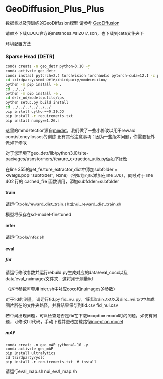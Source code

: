 # GeoDiffusion_Plus_Plus

数据集以及预训练的GeoDiffusion模型 请参考 [GeoDiffusion](https://github.com/KaiChen1998/GeoDiffusion)

请额外下载COCO官方的instances_val2017.json，也下载到data文件夹下

环境配置方法

### Sparse Head (DETR)

```Bash
conda create -n geo_detr python=3.10 -y
conda activate geo_detr
conda install pytorch=2.1 torchvision torchaudio pytorch-cuda=12.1 -c pytorch -c nvidia
cd thirdparty/Semi-DETR/thirdparty/mmdetection/
python -m pip install -e .
cd ../../
python -m pip install -e .
cd detr_od/models/utils/ops
python setup.py build install
cd ../../../../../../
pip install cython==0.29.33
pip install -r requirements.txt
pip install numpy==1.26.4
```
这里的mmdetection源自[mmdet](https://github.com/open-mmlab/mmdetection)，我们做了一些小修改以用于reward consistency losses的训练
还有其他注意事项：因为一些版本问题，你需要额外做如下修改

对于您环境下geo_detr/lib/python3.10/site-packages/transformers/feature_extraction_utils.py做如下修改

在line 355的get_feature_extractor_dict中添加subfolder = kwargs.pop("subfolder", None)（例如您可以添加在line 376），同时对于 line 402 行的 cached_file 函数调用，添加subfolder=subfolder

#### train

请运行tools/reward_dist_train.sh或nui_reward_dist_train.sh

模型将保存在sd-model-finetuned

#### infer

请运行tools/infer.sh

#### eval

##### fid

请运行修改参数并运行rebuild.py生成对应的data/eval_coco以及data/eval_nuimages文件夹，这将用于测量fid

（运行参数可套用infer.sh中对应coco和nuimages的参数）

对于fid的测量，请运行fid.py fid_nui.py，将读取dirs.txt以及dirs_nui.txt中生成图片所在的文件夹路径，并将结果保存到fid.csv fid_nui.csv

若中间出现问题，可以检查是否是fid在下载inception model时的问题，如仍有问题，可修改fid代码，手动下载并更改加载路径[inception model](https://nvlabs-fi-cdn.nvidia.com/stylegan2-ada-pytorch/pretrained/metrics/inception-2015-12-05.pt)

##### mAP

```
conda create -n geo_mAP python=3.10 -y
conda activate geo_mAP
pip install ultralytics
cd thirdparty/yolo
pip install -r requirements.txt  # install
```

请运行eval_map.sh nui_eval_map.sh

